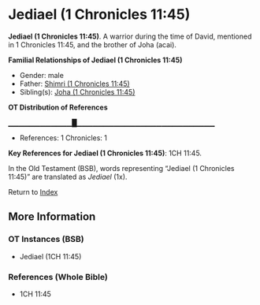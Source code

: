 # Jediael (1 Chronicles 11:45)
**Jediael (1 Chronicles 11:45)**. 
A warrior during the time of David, mentioned in 1 Chronicles 11:45, and the brother of Joha (acai). 




**Familial Relationships of Jediael (1 Chronicles 11:45)**


* Gender: male
* Father: [Shimri (1 Chronicles 11:45)](Shimri.2.md)
* Sibling(s): [Joha (1 Chronicles 11:45)](Joha.2.md)


**OT Distribution of References**

▁▁▁▁▁▁▁▁▁▁▁▁█▁▁▁▁▁▁▁▁▁▁▁▁▁▁▁▁▁▁▁▁▁▁▁▁▁▁
* References: 1 Chronicles: 1



**Key References for Jediael (1 Chronicles 11:45)**: 
1CH 11:45. 


In the Old Testament (BSB), words representing “Jediael (1 Chronicles 11:45)” are translated as 
*Jediael* (1x). 




Return to [Index](00-Index.md)

## More Information

### OT Instances (BSB)

* Jediael (1CH 11:45)



### References (Whole Bible)

* 1CH 11:45



